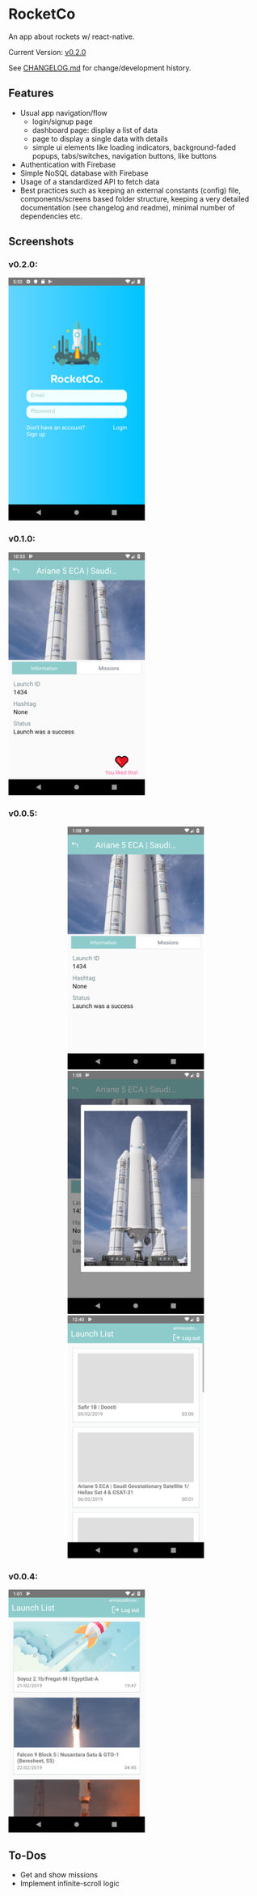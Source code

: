 # RocketCo
An app about rockets w/ react-native.

Current Version: [v0.2.0](https://github.com/emreozdincer/launch-app/releases/tag/v0.2.0)

See [CHANGELOG.md](CHANGELOG.md) for change/development history.

## Features
* Usual app navigation/flow
   * login/signup page
   * dashboard page: display a list of data
   * page to display a single data with details
   * simple ui elements like loading indicators, background-faded popups, tabs/switches, navigation buttons, like buttons
* Authentication with Firebase
* Simple NoSQL database with Firebase
* Usage of a standardized API to fetch data
* Best practices such as keeping an external constants (config) file, components/screens based folder structure, keeping a very detailed documentation (see changelog and readme), minimal number of dependencies etc.

## Screenshots

### v0.2.0:
<img src="./docs/v0.2.png" width="270" height ="480">

### v0.1.0:

<img src="./docs/v1.0.png" width="270" height ="480">

### v0.0.5:
<p float="left" align="center">
<img src="./docs/v5_1.1.png" width="270" height ="480 " >
<img src="./docs/v5_1.png" width="270" height ="480 " >
<img src="./docs/v5_2.png" width="270" height ="480 ">
</p>

### v0.0.4:

<img src="./docs/screenshot_v4.png" width="270" height ="480">

## To-Dos  
* Get and show missions
* Implement infinite-scroll logic
